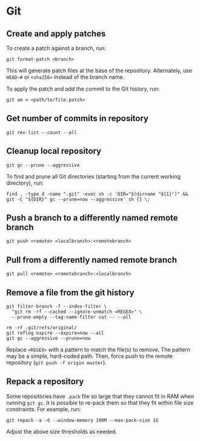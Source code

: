 # Git

## Create and apply patches

To create a patch against a branch, run:
```
git format-patch <branch>
```

This will generate patch files at the base of the repository. Alternately, use
`HEAD~#` or `<sha256>` instead of the branch name.

To apply the patch and add the commit to the Git history, run:
```
git am < <path/to/file.patch>
```

## Get number of commits in repository

```
git rev-list --count --all
```

## Cleanup local repository

```
git gc --prune --aggressive
```

To find and prune all Git directories (starting from the current working
directory), run:
```
find . -type d -name ".git" -exec sh -c 'DIR="$(dirname "${1}")" && git -C "${DIR}" gc --prune=now --aggressive' sh {} \;
```

## Push a branch to a differently named remote branch

```
git push <remote> <localbranch>:<remotebranch>
```

## Pull from a differently named remote branch

```
git pull <remote> <remotebranch>:<localbranch>
```

## Remove a file from the git history

```
git filter-branch -f --index-filter \
  "git rm -rf --cached --ignore-unmatch <REGEX>" \
  --prune-empty --tag-name-filter cat -- --all

rm -rf .git/refs/original/
git reflog expire --expire=now --all
git gc --aggressive --prune=now
```

Replace `<REGEX>` with a pattern to match the file(s) to remove. The pattern
may be a simple, hard-coded path. Then, force push to the remote repository
(`git push -f origin master`).


## Repack a repository

Some repositories have `.pack` file so large that they cannot fit in RAM when
running `git gc`. It is possible to re-pack them so that they fit within file
size constraints. For example, run:

```
git repack -a -d --window-memory 100M --max-pack-size 1G
```

Adjust the above size thresholds as needed.
